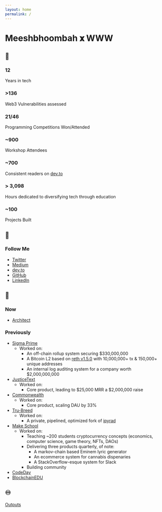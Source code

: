 ```yaml
---
layout: home
permalink: /
---
```

# Meeshbhoombah 𝐱 WWW

## 🔢
### 12
Years in tech

### >136
Web3 Vulnerabilities assessed

### 21/46
Programming Competitions Won/Attended

### ~900
Workshop Attendees

### ~700
Consistent readers on [dev.to](https://dev.to/meeshbhoombah)

### > 3,098
Hours dedicated to diversifying tech through education

### ~100
Projects Built

## 🔁
### Follow Me
- [Twitter](https://twitter.com/meeshbhoombah)
- [Medium](https://meeshbhoombah.medium.com/)
- [dev.to](https://dev.to/meeshbhoombah)
- [GitHub](https://github.com/meeshbhoombah/)
- [LinkedIn](https://www.linkedin.com/in/meeshbhoombah/)

## 🤔
### Now
- [Architect](https://twitter.com/_thearchproj_)

### Previously
- [Sigma Prime](https://sigmaprime.io/)
    + Worked on:
        * An off-chain rollup system securing $330,000,000
        * A Bitcoin L2 based on [reth v1.5.0](https://github.com/paradigmxyz/reth/releases/tag/v1.0.5)
          with 10,000,000+ tx & 150,000+ unique addresses
        * An internal log auditing system for a company worth $2,000,000,000
- [JusticeText](https://justicetext.com/)
    + Worked on:
        * Core product, leading to $25,000 MRR a $2,000,000 raise
- [Commonwealth](https://commonwealth.im/)
    + Worked on:
        * Core product, scaling DAU by 33%
- [Tru-Breed](https://www.tru-breed.com/)
    + Worked on:
        * A private, pipelined, optimized fork of [ipyrad](https://github.com/dereneaton/ipyrad)
- [Make School](https://makeschool.org/)
    + Worked on:
        * Teaching ~200 students cryptocurrency concepts (economics, computer science, game theory, NFTs, DAOs)
        * Delivering three products quarterly, of note:
            - A markov-chain based Eminem lyric generator
            - An ecommerce system for cannabis dispenaries
            - A StackOverflow-esque system for Slack
        * Building community
- [CodeDay](https://www.codeday.org/)
- [BlockchainEDU](https://www.blockchainedu.org/)

## ♾
[Outputs](https://meeshbhoombah2020.notion.site/Outputs-25bce498609c4d089bc670ec3dfce8ad)
